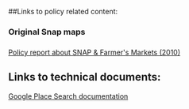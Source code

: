 ##Links to policy related content:
### Original Snap maps



### 
[Policy report about SNAP & Farmer's Markets (2010)](http://cclhdn.org/wp-content/uploads/2013/02/RealFoodRealChoice_SNAP_FarmersMarkets.pdf)




## Links to technical documents:
[Google Place Search documentation](https://developers.google.com/places/web-service/search)
